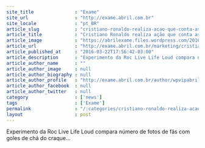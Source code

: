 ```yaml
---
site_title               : "Exame"
site_url                 : "http://exame.abril.com.br"
site_locale              : "pt_BR"
article_slug             : "cristiano-ronaldo-realiza-acao-que-conta-assedios-de-fas"
article_title            : "Cristiano Ronaldo realiza ação que conta assédios de fãs"
article_image            : "https://abrilexame.files.wordpress.com/2016/09/size_960_16_9_cristiano-ronaldo27.jpg?quality=70&strip=all&w=960"
article_url              : "http://exame.abril.com.br/marketing/cristiano-ronaldo-realiza-acao-que-conta-assedios-de-fas/"
article_published_at     : "2016-03-22T17:56:42-03:00"
article_description      : "Experimento da Roc Live Life Loud compara número de fotos de fãs com goles de chá do craque..."
article_author_name      : ""
article_author_image     : null
article_author_biography : null
article_author_profile   : "http://exame.abril.com.br/author/wpvipabril/"
article_author_facebook  : null
article_author_twitter   : null
category                 : ['news']
tags                     : ['Exame']
permalink                : "/:categories/cristiano-ronaldo-realiza-acao-que-conta-assedios-de-fas/"
layout                   : post
---
```


Experimento da Roc Live Life Loud compara número de fotos de fãs com goles de chá do craque...
